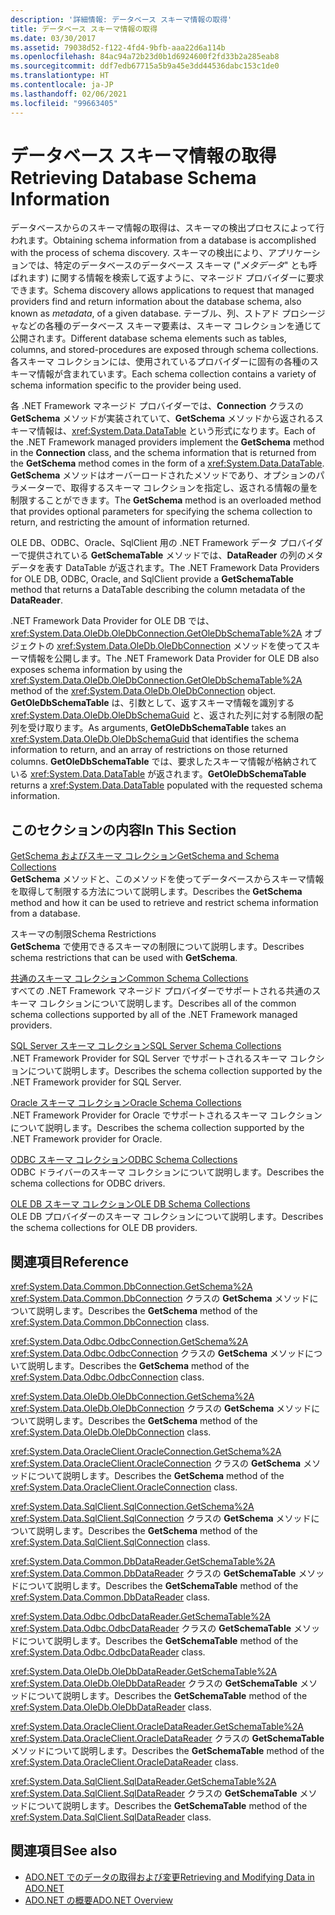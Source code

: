 ```yaml
---
description: '詳細情報: データベース スキーマ情報の取得'
title: データベース スキーマ情報の取得
ms.date: 03/30/2017
ms.assetid: 79038d52-f122-4fd4-9bfb-aaa22d6a114b
ms.openlocfilehash: 84ac94a72b23d0b1d6924600f2fd33b2a285eab8
ms.sourcegitcommit: ddf7edb67715a5b9a45e3dd44536dabc153c1de0
ms.translationtype: HT
ms.contentlocale: ja-JP
ms.lasthandoff: 02/06/2021
ms.locfileid: "99663405"
---
```

# <a name="retrieving-database-schema-information"></a><span data-ttu-id="05c8c-103">データベース スキーマ情報の取得</span><span class="sxs-lookup"><span data-stu-id="05c8c-103">Retrieving Database Schema Information</span></span>

<span data-ttu-id="05c8c-104">データベースからのスキーマ情報の取得は、スキーマの検出プロセスによって行われます。</span><span class="sxs-lookup"><span data-stu-id="05c8c-104">Obtaining schema information from a database is accomplished with the process of schema discovery.</span></span> <span data-ttu-id="05c8c-105">スキーマの検出により、アプリケーションでは、特定のデータベースのデータベース スキーマ ("*メタデータ*" とも呼ばれます) に関する情報を検索して返すように、マネージド プロバイダーに要求できます。</span><span class="sxs-lookup"><span data-stu-id="05c8c-105">Schema discovery allows applications to request that managed providers find and return information about the database schema, also known as *metadata*, of a given database.</span></span> <span data-ttu-id="05c8c-106">テーブル、列、ストアド プロシージャなどの各種のデータベース スキーマ要素は、スキーマ コレクションを通じて公開されます。</span><span class="sxs-lookup"><span data-stu-id="05c8c-106">Different database schema elements such as tables, columns, and stored-procedures are exposed through schema collections.</span></span> <span data-ttu-id="05c8c-107">各スキーマ コレクションには、使用されているプロバイダーに固有の各種のスキーマ情報が含まれています。</span><span class="sxs-lookup"><span data-stu-id="05c8c-107">Each schema collection contains a variety of schema information specific to the provider being used.</span></span>  
  
 <span data-ttu-id="05c8c-108">各 .NET Framework マネージド プロバイダーでは、**Connection** クラスの **GetSchema** メソッドが実装されていて、**GetSchema** メソッドから返されるスキーマ情報は、<xref:System.Data.DataTable> という形式になります。</span><span class="sxs-lookup"><span data-stu-id="05c8c-108">Each of the .NET Framework managed providers implement the **GetSchema** method in the **Connection** class, and the schema information that is returned from the **GetSchema** method comes in the form of a <xref:System.Data.DataTable>.</span></span> <span data-ttu-id="05c8c-109">**GetSchema** メソッドはオーバーロードされたメソッドであり、オプションのパラメーターで、取得するスキーマ コレクションを指定し、返される情報の量を制限することができます。</span><span class="sxs-lookup"><span data-stu-id="05c8c-109">The **GetSchema** method is an overloaded method that provides optional parameters for specifying the schema collection to return, and restricting the amount of information returned.</span></span>  
  
 <span data-ttu-id="05c8c-110">OLE DB、ODBC、Oracle、SqlClient 用の .NET Framework データ プロバイダーで提供されている **GetSchemaTable** メソッドでは、**DataReader** の列のメタデータを表す DataTable が返されます。</span><span class="sxs-lookup"><span data-stu-id="05c8c-110">The .NET Framework Data Providers for OLE DB, ODBC, Oracle, and SqlClient provide a **GetSchemaTable** method that returns a DataTable describing the column metadata of the **DataReader**.</span></span>  
  
 <span data-ttu-id="05c8c-111">.NET Framework Data Provider for OLE DB では、<xref:System.Data.OleDb.OleDbConnection.GetOleDbSchemaTable%2A> オブジェクトの <xref:System.Data.OleDb.OleDbConnection> メソッドを使ってスキーマ情報を公開します。</span><span class="sxs-lookup"><span data-stu-id="05c8c-111">The .NET Framework Data Provider for OLE DB also exposes schema information by using the <xref:System.Data.OleDb.OleDbConnection.GetOleDbSchemaTable%2A> method of the <xref:System.Data.OleDb.OleDbConnection> object.</span></span> <span data-ttu-id="05c8c-112">**GetOleDbSchemaTable** は、引数として、返すスキーマ情報を識別する <xref:System.Data.OleDb.OleDbSchemaGuid> と、返された列に対する制限の配列を受け取ります。</span><span class="sxs-lookup"><span data-stu-id="05c8c-112">As arguments, **GetOleDbSchemaTable** takes an <xref:System.Data.OleDb.OleDbSchemaGuid> that identifies the schema information to return, and an array of restrictions on those returned columns.</span></span> <span data-ttu-id="05c8c-113">**GetOleDbSchemaTable** では、要求したスキーマ情報が格納されている <xref:System.Data.DataTable> が返されます。</span><span class="sxs-lookup"><span data-stu-id="05c8c-113">**GetOleDbSchemaTable** returns a <xref:System.Data.DataTable> populated with the requested schema information.</span></span>  
  
## <a name="in-this-section"></a><span data-ttu-id="05c8c-114">このセクションの内容</span><span class="sxs-lookup"><span data-stu-id="05c8c-114">In This Section</span></span>  

 [<span data-ttu-id="05c8c-115">GetSchema およびスキーマ コレクション</span><span class="sxs-lookup"><span data-stu-id="05c8c-115">GetSchema and Schema Collections</span></span>](getschema-and-schema-collections.md)  
 <span data-ttu-id="05c8c-116">**GetSchema** メソッドと、このメソッドを使ってデータベースからスキーマ情報を取得して制限する方法について説明します。</span><span class="sxs-lookup"><span data-stu-id="05c8c-116">Describes the **GetSchema** method and how it can be used to retrieve and restrict schema information from a database.</span></span>  
  
 <span data-ttu-id="05c8c-117">スキーマの制限</span><span class="sxs-lookup"><span data-stu-id="05c8c-117">Schema Restrictions</span></span>  
 <span data-ttu-id="05c8c-118">**GetSchema** で使用できるスキーマの制限について説明します。</span><span class="sxs-lookup"><span data-stu-id="05c8c-118">Describes schema restrictions that can be used with **GetSchema**.</span></span>  
  
 [<span data-ttu-id="05c8c-119">共通のスキーマ コレクション</span><span class="sxs-lookup"><span data-stu-id="05c8c-119">Common Schema Collections</span></span>](common-schema-collections.md)  
 <span data-ttu-id="05c8c-120">すべての .NET Framework マネージド プロバイダーでサポートされる共通のスキーマ コレクションについて説明します。</span><span class="sxs-lookup"><span data-stu-id="05c8c-120">Describes all of the common schema collections supported by all of the .NET Framework managed providers.</span></span>  
  
 [<span data-ttu-id="05c8c-121">SQL Server スキーマ コレクション</span><span class="sxs-lookup"><span data-stu-id="05c8c-121">SQL Server Schema Collections</span></span>](sql-server-schema-collections.md)  
 <span data-ttu-id="05c8c-122">.NET Framework Provider for SQL Server でサポートされるスキーマ コレクションについて説明します。</span><span class="sxs-lookup"><span data-stu-id="05c8c-122">Describes the schema collection supported by the .NET Framework provider for SQL Server.</span></span>  
  
 [<span data-ttu-id="05c8c-123">Oracle スキーマ コレクション</span><span class="sxs-lookup"><span data-stu-id="05c8c-123">Oracle Schema Collections</span></span>](oracle-schema-collections.md)  
 <span data-ttu-id="05c8c-124">.NET Framework Provider for Oracle でサポートされるスキーマ コレクションについて説明します。</span><span class="sxs-lookup"><span data-stu-id="05c8c-124">Describes the schema collection supported by the .NET Framework provider for Oracle.</span></span>  
  
 [<span data-ttu-id="05c8c-125">ODBC スキーマ コレクション</span><span class="sxs-lookup"><span data-stu-id="05c8c-125">ODBC Schema Collections</span></span>](odbc-schema-collections.md)  
 <span data-ttu-id="05c8c-126">ODBC ドライバーのスキーマ コレクションについて説明します。</span><span class="sxs-lookup"><span data-stu-id="05c8c-126">Describes the schema collections for ODBC drivers.</span></span>  
  
 [<span data-ttu-id="05c8c-127">OLE DB スキーマ コレクション</span><span class="sxs-lookup"><span data-stu-id="05c8c-127">OLE DB Schema Collections</span></span>](ole-db-schema-collections.md)  
 <span data-ttu-id="05c8c-128">OLE DB プロバイダーのスキーマ コレクションについて説明します。</span><span class="sxs-lookup"><span data-stu-id="05c8c-128">Describes the schema collections for OLE DB providers.</span></span>  
  
## <a name="reference"></a><span data-ttu-id="05c8c-129">関連項目</span><span class="sxs-lookup"><span data-stu-id="05c8c-129">Reference</span></span>  

 <xref:System.Data.Common.DbConnection.GetSchema%2A>  
 <span data-ttu-id="05c8c-130"><xref:System.Data.Common.DbConnection> クラスの **GetSchema** メソッドについて説明します。</span><span class="sxs-lookup"><span data-stu-id="05c8c-130">Describes the **GetSchema** method of the <xref:System.Data.Common.DbConnection> class.</span></span>  
  
 <xref:System.Data.Odbc.OdbcConnection.GetSchema%2A>  
 <span data-ttu-id="05c8c-131"><xref:System.Data.Odbc.OdbcConnection> クラスの **GetSchema** メソッドについて説明します。</span><span class="sxs-lookup"><span data-stu-id="05c8c-131">Describes the **GetSchema** method of the <xref:System.Data.Odbc.OdbcConnection> class.</span></span>  
  
 <xref:System.Data.OleDb.OleDbConnection.GetSchema%2A>  
 <span data-ttu-id="05c8c-132"><xref:System.Data.OleDb.OleDbConnection> クラスの **GetSchema** メソッドについて説明します。</span><span class="sxs-lookup"><span data-stu-id="05c8c-132">Describes the **GetSchema** method of the <xref:System.Data.OleDb.OleDbConnection> class.</span></span>  
  
 <xref:System.Data.OracleClient.OracleConnection.GetSchema%2A>  
 <span data-ttu-id="05c8c-133"><xref:System.Data.OracleClient.OracleConnection> クラスの **GetSchema** メソッドについて説明します。</span><span class="sxs-lookup"><span data-stu-id="05c8c-133">Describes the **GetSchema** method of the <xref:System.Data.OracleClient.OracleConnection> class.</span></span>  
  
 <xref:System.Data.SqlClient.SqlConnection.GetSchema%2A>  
 <span data-ttu-id="05c8c-134"><xref:System.Data.SqlClient.SqlConnection> クラスの **GetSchema** メソッドについて説明します。</span><span class="sxs-lookup"><span data-stu-id="05c8c-134">Describes the **GetSchema** method of the <xref:System.Data.SqlClient.SqlConnection> class.</span></span>  
  
 <xref:System.Data.Common.DbDataReader.GetSchemaTable%2A>  
 <span data-ttu-id="05c8c-135"><xref:System.Data.Common.DbDataReader> クラスの **GetSchemaTable** メソッドについて説明します。</span><span class="sxs-lookup"><span data-stu-id="05c8c-135">Describes the **GetSchemaTable** method of the <xref:System.Data.Common.DbDataReader> class.</span></span>  
  
 <xref:System.Data.Odbc.OdbcDataReader.GetSchemaTable%2A>  
 <span data-ttu-id="05c8c-136"><xref:System.Data.Odbc.OdbcDataReader> クラスの **GetSchemaTable** メソッドについて説明します。</span><span class="sxs-lookup"><span data-stu-id="05c8c-136">Describes the **GetSchemaTable** method of the <xref:System.Data.Odbc.OdbcDataReader> class.</span></span>  
  
 <xref:System.Data.OleDb.OleDbDataReader.GetSchemaTable%2A>  
 <span data-ttu-id="05c8c-137"><xref:System.Data.OleDb.OleDbDataReader> クラスの **GetSchemaTable** メソッドについて説明します。</span><span class="sxs-lookup"><span data-stu-id="05c8c-137">Describes the **GetSchemaTable** method of the <xref:System.Data.OleDb.OleDbDataReader> class.</span></span>  
  
 <xref:System.Data.OracleClient.OracleDataReader.GetSchemaTable%2A>  
 <span data-ttu-id="05c8c-138"><xref:System.Data.OracleClient.OracleDataReader> クラスの **GetSchemaTable** メソッドについて説明します。</span><span class="sxs-lookup"><span data-stu-id="05c8c-138">Describes the **GetSchemaTable** method of the <xref:System.Data.OracleClient.OracleDataReader> class.</span></span>  
  
 <xref:System.Data.SqlClient.SqlDataReader.GetSchemaTable%2A>  
 <span data-ttu-id="05c8c-139"><xref:System.Data.SqlClient.SqlDataReader> クラスの **GetSchemaTable** メソッドについて説明します。</span><span class="sxs-lookup"><span data-stu-id="05c8c-139">Describes the **GetSchemaTable** method of the <xref:System.Data.SqlClient.SqlDataReader> class.</span></span>  
  
## <a name="see-also"></a><span data-ttu-id="05c8c-140">関連項目</span><span class="sxs-lookup"><span data-stu-id="05c8c-140">See also</span></span>

- [<span data-ttu-id="05c8c-141">ADO.NET でのデータの取得および変更</span><span class="sxs-lookup"><span data-stu-id="05c8c-141">Retrieving and Modifying Data in ADO.NET</span></span>](retrieving-and-modifying-data.md)
- [<span data-ttu-id="05c8c-142">ADO.NET の概要</span><span class="sxs-lookup"><span data-stu-id="05c8c-142">ADO.NET Overview</span></span>](ado-net-overview.md)
